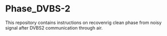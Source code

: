 # Phase_DVBS-2
This repository contains instructions on recovenrig clean phase from noisy signal after DVBS2 communication through air.

